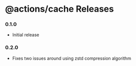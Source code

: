 # @actions/cache Releases

### 0.1.0

- Initial release

### 0.2.0
- Fixes two issues around using zstd compression algorithm
